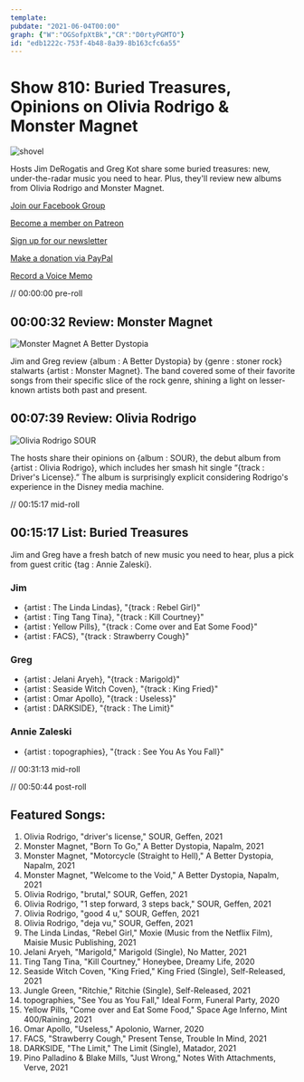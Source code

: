 ```yaml
---
template: 
pubdate: "2021-06-04T00:00"
graph: {"W":"OGSofpXtBk","CR":"D0rtyPGMTO"}
id: "edb1222c-753f-4b48-8a39-8b163cfc6a55"
---
```






# Show 810: Buried Treasures, Opinions on Olivia Rodrigo & Monster Magnet

![shovel](https://static.soundopinions.org/images/2021/untitled-design.jpeg)

Hosts Jim DeRogatis and Greg Kot share some buried treasures: new, under-the-radar music you need to hear. Plus, they'll review new albums from Olivia Rodrigo and Monster Magnet. 

[Join our Facebook Group](https://bit.ly/3sivr9T)

[Become a member on Patreon](https://bit.ly/3slWZvc)

[Sign up for our newsletter](https://bit.ly/3eEvRnG)

[Make a donation via PayPal](https://bit.ly/3dmt9lU)

[Record a Voice Memo](https://bit.ly/2RyD5Ah)

// 00:00:00 pre-roll



## 00:00:32 Review: Monster Magnet

![Monster Magnet A Better Dystopia](https://static.soundopinions.org/assets/810/W1.jpg)

Jim and Greg review {album : A Better Dystopia} by {genre : stoner rock} stalwarts {artist : Monster Magnet}. The band covered some of their favorite songs from their specific slice of the rock genre, shining a light on lesser-known artists both past and present.



## 00:07:39 Review: Olivia Rodrigo

![Olivia Rodrigo SOUR](https://static.soundopinions.org/assets/810/CR12.jpg)

The hosts share their opinions on {album : SOUR}, the debut album from {artist : Olivia Rodrigo}, which includes her smash hit single “{track : Driver's License}.” The album is surprisingly explicit considering Rodrigo's experience in the Disney media machine.

// 00:15:17 mid-roll



## 00:15:17 List: Buried Treasures

Jim and Greg have a fresh batch of new music you need to hear, plus a pick from guest critic {tag : Annie Zaleski}.


### Jim

- {artist : The Linda Lindas}, "{track : Rebel Girl}"
- {artist : Ting Tang Tina}, "{track : Kill Courtney}"
- {artist : Yellow Pills}, "{track : Come over and Eat Some Food}"
- {artist : FACS}, "{track : Strawberry Cough}"


### Greg

- {artist : Jelani Aryeh}, "{track : Marigold}"
- {artist : Seaside Witch Coven}, "{track : King Fried}"
- {artist : Omar Apollo}, "{track : Useless}"
- {artist : DARKSIDE}, "{track : The Limit}"


### Annie Zaleski

- {artist : topographies}, "{track : See You As You Fall}"

// 00:31:13 mid-roll

// 00:50:44 post-roll



## Featured Songs:

1. Olivia Rodrigo, "driver's license," SOUR, Geffen, 2021
2. Monster Magnet, "Born To Go," A Better Dystopia, Napalm, 2021
3. Monster Magnet, "Motorcycle (Straight to Hell)," A Better Dystopia, Napalm, 2021
4. Monster Magnet, "Welcome to the Void," A Better Dystopia, Napalm, 2021
5. Olivia Rodrigo, "brutal," SOUR, Geffen, 2021
6. Olivia Rodrigo, "1 step forward, 3 steps back," SOUR, Geffen, 2021
7. Olivia Rodrigo, "good 4 u," SOUR, Geffen, 2021
8. Olivia Rodrigo, "deja vu," SOUR, Geffen, 2021
9. The Linda Lindas, "Rebel Girl," Moxie (Music from the Netflix Film), Maisie Music Publishing, 2021
10. Jelani Aryeh, "Marigold," Marigold (Single), No Matter, 2021
11. Ting Tang Tina, "Kill Courtney," Honeybee, Dreamy Life, 2020
12. Seaside Witch Coven, "King Fried," King Fried (Single), Self-Released, 2021
13. Jungle Green, "Ritchie," Ritchie (Single), Self-Released, 2021
14. topographies, "See You as You Fall," Ideal Form, Funeral Party, 2020
15. Yellow Pills, "Come over and Eat Some Food," Space Age Inferno, Mint 400/Raining, 2021
16. Omar Apollo, "Useless," Apolonio, Warner, 2020
17. FACS, "Strawberry Cough," Present Tense, Trouble In Mind, 2021
18. DARKSIDE, "The Limit," The Limit (Single), Matador, 2021
19. Pino Palladino & Blake Mills, "Just Wrong," Notes With Attachments, Verve, 2021